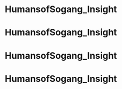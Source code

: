 # HumansofSogang_Insight
# HumansofSogang_Insight
# HumansofSogang_Insight
# HumansofSogang_Insight

